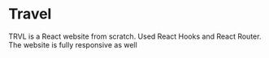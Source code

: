 # Travel
TRVL is a React website from scratch. Used React Hooks and React Router. The website is fully responsive as well
